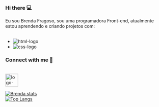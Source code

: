 ### Hi there 💻

Eu sou Brenda Fragoso, sou uma programadora Front-end, atualmente estou aprendendo e criando projetos com:
<br>
<br>
- <img src= "https://img.shields.io/badge/HTML5-E34F26?style=for-the-badge&logo=html5&logoColor=white" alt="html-logo">
- <img src="https://img.shields.io/badge/CSS3-1572B6?style=for-the-badge&logo=css3&logoColor=white" alt="css-logo">

### Connect with me 💬
<br>
<a href="https://instragram.com/brendaafragoso?igshid=YmMyMTA2M2Y"><img src="https://cdn-icons-png.flaticon.com/512/3621/3621464.png" width="40px" alt="logo-insta"></a>
<br>

[![Brenda stats](https://github-readme-stats.vercel.app/api?username=brendafragoso)](https://github.com/anuraghazra/github-readme-stats)
<br>
[![Top Langs](https://github-readme-stats.vercel.app/api/top-langs/?username=brendafragoso)](https://github.com/anuraghazra/github-readme-stats)
